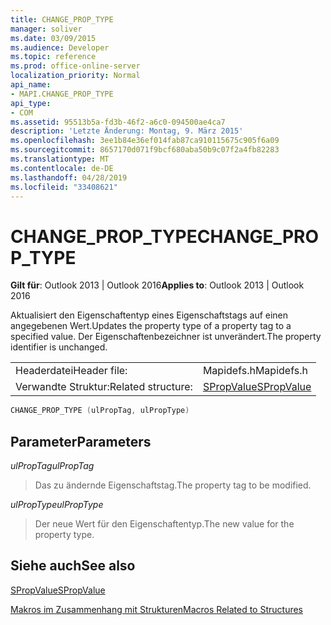 ```yaml
---
title: CHANGE_PROP_TYPE
manager: soliver
ms.date: 03/09/2015
ms.audience: Developer
ms.topic: reference
ms.prod: office-online-server
localization_priority: Normal
api_name:
- MAPI.CHANGE_PROP_TYPE
api_type:
- COM
ms.assetid: 95513b5a-fd3b-46f2-a6c0-094500ae4ca7
description: 'Letzte Änderung: Montag, 9. März 2015'
ms.openlocfilehash: 3ee1b84e36ef014fab87ca910115675c905f6a09
ms.sourcegitcommit: 8657170d071f9bcf680aba50b9c07f2a4fb82283
ms.translationtype: MT
ms.contentlocale: de-DE
ms.lasthandoff: 04/28/2019
ms.locfileid: "33408621"
---
```

# <a name="change_prop_type"></a><span data-ttu-id="fd136-103">CHANGE_PROP_TYPE</span><span class="sxs-lookup"><span data-stu-id="fd136-103">CHANGE_PROP_TYPE</span></span>

  
  
<span data-ttu-id="fd136-104">**Gilt für**: Outlook 2013 | Outlook 2016</span><span class="sxs-lookup"><span data-stu-id="fd136-104">**Applies to**: Outlook 2013 | Outlook 2016</span></span> 
  
<span data-ttu-id="fd136-105">Aktualisiert den Eigenschaftentyp eines Eigenschaftstags auf einen angegebenen Wert.</span><span class="sxs-lookup"><span data-stu-id="fd136-105">Updates the property type of a property tag to a specified value.</span></span> <span data-ttu-id="fd136-106">Der Eigenschaftenbezeichner ist unverändert.</span><span class="sxs-lookup"><span data-stu-id="fd136-106">The property identifier is unchanged.</span></span> 
  
|||
|:-----|:-----|
|<span data-ttu-id="fd136-107">Headerdatei</span><span class="sxs-lookup"><span data-stu-id="fd136-107">Header file:</span></span>  <br/> |<span data-ttu-id="fd136-108">Mapidefs.h</span><span class="sxs-lookup"><span data-stu-id="fd136-108">Mapidefs.h</span></span>  <br/> |
|<span data-ttu-id="fd136-109">Verwandte Struktur:</span><span class="sxs-lookup"><span data-stu-id="fd136-109">Related structure:</span></span>  <br/> |[<span data-ttu-id="fd136-110">SPropValue</span><span class="sxs-lookup"><span data-stu-id="fd136-110">SPropValue</span></span>](spropvalue.md) <br/> |
   
```cpp
CHANGE_PROP_TYPE (ulPropTag, ulPropType)
```

## <a name="parameters"></a><span data-ttu-id="fd136-111">Parameter</span><span class="sxs-lookup"><span data-stu-id="fd136-111">Parameters</span></span>

 <span data-ttu-id="fd136-112">_ulPropTag_</span><span class="sxs-lookup"><span data-stu-id="fd136-112">_ulPropTag_</span></span>
  
> <span data-ttu-id="fd136-113">Das zu ändernde Eigenschaftstag.</span><span class="sxs-lookup"><span data-stu-id="fd136-113">The property tag to be modified.</span></span>
    
 <span data-ttu-id="fd136-114">_ulPropType_</span><span class="sxs-lookup"><span data-stu-id="fd136-114">_ulPropType_</span></span>
  
> <span data-ttu-id="fd136-115">Der neue Wert für den Eigenschaftentyp.</span><span class="sxs-lookup"><span data-stu-id="fd136-115">The new value for the property type.</span></span>
    
## <a name="see-also"></a><span data-ttu-id="fd136-116">Siehe auch</span><span class="sxs-lookup"><span data-stu-id="fd136-116">See also</span></span>



[<span data-ttu-id="fd136-117">SPropValue</span><span class="sxs-lookup"><span data-stu-id="fd136-117">SPropValue</span></span>](spropvalue.md)


[<span data-ttu-id="fd136-118">Makros im Zusammenhang mit Strukturen</span><span class="sxs-lookup"><span data-stu-id="fd136-118">Macros Related to Structures</span></span>](macros-related-to-structures.md)

